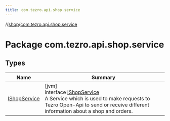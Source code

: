 ```yaml
---
title: com.tezro.api.shop.service
---
```

//[shop](../../index.html)/[com.tezro.api.shop.service](index.html)



# Package com.tezro.api.shop.service



## Types


| Name | Summary |
|---|---|
| [IShopService](-i-shop-service/index.html) | [jvm]<br>interface [IShopService](-i-shop-service/index.html)<br>A Service which is used to make requests to Tezro Open-Api to send or receive different information about a shop and orders. |

